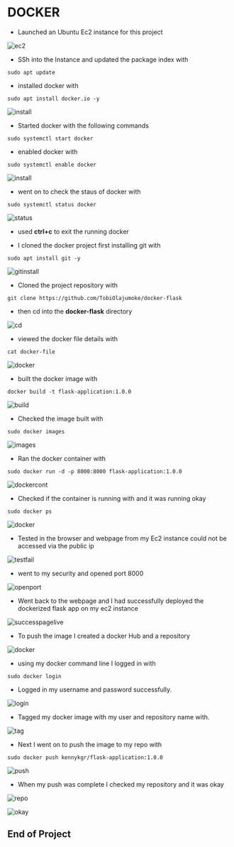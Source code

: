 # DOCKER

- Launched an Ubuntu Ec2 instance for this project 

![ec2](/Project9/img/1-Created-instance-ubuntu.png)

- SSh into the Instance and updated the package index with
```
sudo apt update
```
- installed docker with
```
sudo apt install docker.io -y
```
![install](/Project9/img/2-ssh-into-instance-and-update.png)

- Started docker with the following commands
```
sudo systemctl start docker
```

- enabled docker with 
```
sudo systemctl enable docker
```

![install](/Project9/img/3-Install-start-enable-docker.png)

- went on to check the staus of docker with
```
sudo systemctl status docker
```

![status](/Project9/img/4-status-docker.png)

- used **ctrl+c** to exit the running docker

- I cloned the docker project first installing git with
```
sudo apt install git -y
```
![gitinstall](/Project9/img/5-ctrl+c-and-install-git.png)

- Cloned the project repository with 
```
git clone https://github.com/TobiOlajumoke/docker-flask
```

- then cd into the **docker-flask** directory

![cd](/Project9/img/6-git-clone-and-cd-into-docker-flask.png)

- viewed the docker file details with
```
cat docker-file
```
![docker](/Project9/img/7-in-docker-folder-cat-docker-file.png)

- built the docker image with
```
docker build -t flask-application:1.0.0
```
![build](/Project9/img/8-docker-build-flask.png)

- Checked the image built with 
```
sudo docker images
```
![images](/Project9/img/9-sudo-docker-images.png)

- Ran the docker container with
```
sudo docker run -d -p 8000:8000 flask-application:1.0.0
```
![dockercont](/Project9/img/10-docker-run-flask-application.png)

- Checked if the container is running with and it was running okay
```
sudo docker ps
```
![docker](/Project9/img/11-sudo-docker-ps.png)

- Tested in the browser and webpage from my Ec2 instance could not be accessed via the public ip

![testfail](/Project9/img/12-unreachable.png)

- went to my security and opened port 8000

![openport](/Project9/img/13-.png)

- Went back to the webpage and I had successfully deployed the dockerized flask app on my ec2 instance

![successpagelive](/Project9/img/14-image-live.png)

- To push the image I created a docker Hub and a repository

![docker](/Project9/img/15-creation-of-docker-and-repository.png)

- using my docker command line I logged in with
```
sudo docker login
```

- Logged in my username and password successfully.

![login](/Project9/img/16-sudo-docker-login-and-password-sucess.png)

- Tagged my docker image with my user and  repository name with.

![tag](/Project9/img/17-sudo-docker-TaG-FLASK.png)

- Next I went on to push the image to my repo with 
```
sudo docker push kennykgr/flask-application:1.0.0
```
![push](/Project9/img/18-sudo-docker-push.png)

- When my push was complete I checked my repository and it was okay

![repo](/Project9/img/19_success.png)

![okay](/Project9/img/20_success.png)

## End of Project